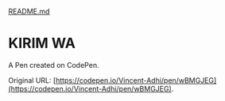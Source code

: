 [README.md](https://github.com/user-attachments/files/22592875/README.md)
# KIRIM  WA

A Pen created on CodePen.

Original URL: [https://codepen.io/Vincent-Adhi/pen/wBMGJEG](https://codepen.io/Vincent-Adhi/pen/wBMGJEG).

